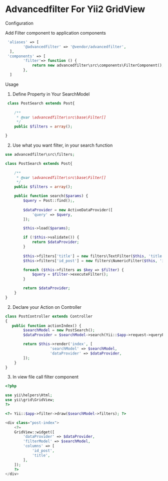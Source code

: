 # Advancedfilter For Yii2 GridView

Configuration

Add Filter component to application components
```php
 'aliases' => [
        '@advancedfilter' => '@vendor/advancedfilter',
  ],
 'components' => [
        'filter'=> function () {
            return new advancedfilter\src\components\FilterComponent();
        },
  ]
```
Usage
1) Define Property in Your SearchModel

```php
 class PostSearch extends Post{
     
    /**
     * @var \advancedfilter\src\base\Filter[]
     */  
    public $filters = array();

}
```
2) Use what you want filter, in your search function

```php
use advancedfilter\src\filters;

class PostSearch extends Post{
     
    /**
     * @var \advancedfilter\src\base\Filter[]
     */  
    public $filters = array();

    public function search($params) {
        $query = Post::find();,
        
        $dataProvider = new ActiveDataProvider([
            'query' => $query,
        ]);

        $this->load($params);

        if (!$this->validate()) {
            return $dataProvider;
        }
        
        $this->filters['title'] = new filters\TextFilter($this, 'title', $query);
        $this->filters['id_post'] = new filters\NumericFilter($this, 'id_post', $query);

        foreach ($this->filters as $key => $filter) {
            $query = $filter->executeFilter();
        }

        return $dataProvider;
    }
}
```
2) Declare your Action on Controller

```php
class PostController extends Controller
{
   public function actionIndex() {
        $searchModel = new PostSearch();
        $dataProvider = $searchModel->search(Yii::$app->request->queryParams);

        return $this->render('index', [
                    'searchModel' => $searchModel,
                    'dataProvider' => $dataProvider,
        ]);
    }
}
```
3) In view file call filter component 
```php
<?php

use yii\helpers\Html;
use yii\grid\GridView;
?>

<?= Yii::$app->filter->draw($searchModel->filters); ?>

<div class="post-index">
    <?=
    GridView::widget([
        'dataProvider' => $dataProvider,
        'filterModel' => $searchModel,
        'columns' => [
            'id_post',
            'title',
        ],
    ]);
    ?>
</div>
```
